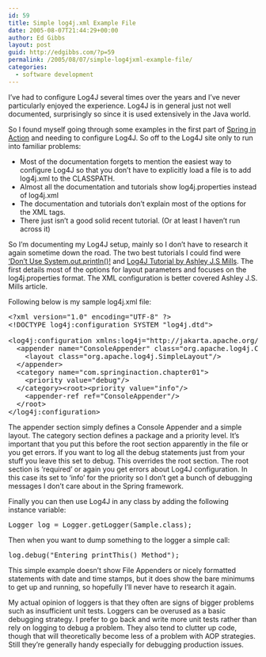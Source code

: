 ```yaml
---
id: 59
title: Simple log4j.xml Example File
date: 2005-08-07T21:44:29+00:00
author: Ed Gibbs
layout: post
guid: http://edgibbs.com/?p=59
permalink: /2005/08/07/simple-log4jxml-example-file/
categories:
  - software development
---
```

I&#8217;ve had to configure Log4J several times over the years and I&#8217;ve never particularly enjoyed the experience. Log4J is in general just not well documented, surprisingly so since it is used extensively in the Java world.

So I found myself going through some examples in the first part of [Spring in Action](http://www.manning.com/books/walls2) and needing to configure Log4J. So off to the Log4J site only to run into familiar problems:

  * Most of the documentation forgets to mention the easiest way to configure Log4J so that you don&#8217;t have to explicitly load a file is to add log4j.xml to the CLASSPATH.
  * Almost all the documentation and tutorials show log4j.properties instead of log4j.xml
  * The documentation and tutorials don&#8217;t explain most of the options for the XML tags.
  * There just isn&#8217;t a good solid recent tutorial. (Or at least I haven&#8217;t run across it)

So I&#8217;m documenting my Log4J setup, mainly so I don&#8217;t have to research it again sometime down the road. The two best tutorials I could find were [&#8216;Don&#8217;t Use System.out.println()!](http://www.vipan.com/htdocs/log4jhelp.html) and [Log4J Tutorial by Ashley J.S Mills](http://supportweb.cs.bham.ac.uk/documentation/tutorials/docsystem/build/tutorials/log4j/log4j.html#LOG4J-External-Config-File). The first details most of the options for layout parameters and focuses on the log4j.properties format. The XML configuration is better covered Ashley J.S. Mills article.

Following below is my sample log4j.xml file:

<pre>&lt;?xml version="1.0" encoding="UTF-8" ?&gt;
&lt;!DOCTYPE log4j:configuration SYSTEM "log4j.dtd"&gt;

&lt;log4j:configuration xmlns:log4j="http://jakarta.apache.org/log4j/"&gt;
  &lt;appender name="ConsoleAppender" class="org.apache.log4j.ConsoleAppender"&gt;
    &lt;layout class="org.apache.log4j.SimpleLayout"/&gt;
  &lt;/appender&gt;
  &lt;category name="com.springinaction.chapter01"&gt;
    &lt;priority value="debug"/&gt;
  &lt;/category>&lt;root>&lt;priority value="info"/&gt;
    &lt;appender-ref ref="ConsoleAppender"/&gt;
  &lt;/root&gt;
&lt;/log4j:configuration&gt;
</pre>

The appender section simply defines a Console Appender and a simple layout. The category section defines a package and a priority level. It&#8217;s important that you put this before the root section apparently in the file or you get errors. If you want to log all the debug statements just from your stuff you leave this set to debug. This overrides the root section. The root section is &#8216;required&#8217; or again you get errors about Log4J configuration. In this case its set to &#8216;info&#8217; for the priority so I don&#8217;t get a bunch of debugging messages I don&#8217;t care about in the Spring framework.

Finally you can then use Log4J in any class by adding the following instance variable:

<pre>Logger log = Logger.getLogger(Sample.class);
</pre>

Then when you want to dump something to the logger a simple call:

<pre>log.debug("Entering printThis() Method");</pre>

This simple example doesn&#8217;t show File Appenders or nicely formatted statements with date and time stamps, but it does show the bare minimums to get up and running, so hopefully I&#8217;ll never have to research it again.

My actual opinion of loggers is that they often are signs of bigger problems such as insufficient unit tests. Loggers can be overused as a basic debugging strategy. I prefer to go back and write more unit tests rather than rely on logging to debug a problem. They also tend to clutter up code, though that will theoretically become less of a problem with AOP strategies. Still they&#8217;re generally handy especially for debugging production issues.
